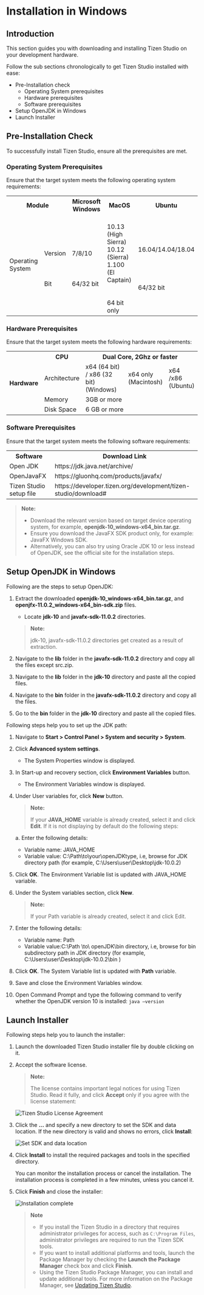 # Installation in Windows

## Introduction
This section guides you with downloading and installing Tizen Studio on your development hardware. 

Follow the sub sections chronologically to get Tizen Studio installed with ease:

- Pre-Installation check
  - Operating System prerequisites
  - Hardware prerequisites
  - Software prerequisites
- Setup OpenJDK in Windows
- Launch Installer
<!--- Troubleshooting 
- Uninstalling-->

## Pre-Installation Check
To successfully install Tizen Studio, ensure all the prerequisites are met.

### Operating System Prerequisites
Ensure that the target system meets the following operating system requirements:
<table>
  <tr>
    <th colspan="2">Module </th>
    <th>Microsoft Windows</th>
    <th>MacOS</th>
    <th>Ubuntu</th>
  </tr>
  <tr>
    <td>Operating System<br></td>
    <td><br>Version <br><br><br><br>Bit</td>
    <td><br>7/8/10<br><br><br><br>64/32 bit</td>
    <td><br>10.13 (High Sierra)<br>10.12 (Sierra)<br>1.100 (El Captain)<br><br><br>64 bit only</td>
    <td><br>16.04/14.04/18.04<br><br><br><br><br>64/32 bit</td>
  </tr>
</table>

### Hardware Prerequisites
Ensure that the target system meets the following hardware requirements: 
<table>
  <tr>
    <th rowspan="4">Hardware </th>
    <th>CPU</th>
    <th colspan="3">Dual Core, 2Ghz or faster</th>
  </tr>
  <tr>
    <td>Architecture</td>
    <td>x64 (64 bit) / x86 (32 bit)<br>(Windows)</td>
    <td>x64 only<br>(Macintosh) </td>
    <td>x64 /x86 <br>(Ubuntu)<br></td>
  </tr>
  <tr>
    <td>Memory</td>
    <td colspan="3">3GB or more </td>
  </tr>
  <tr>
    <td>Disk Space</td>
    <td colspan="3">6 GB or more </td>
  </tr>
</table>


### Software Prerequisites
Ensure that the target system meets the following software requirements: 
<table>
  <tr>
    <th>Software</th>
    <th>Download Link </th>
  </tr>
  <tr>
    <td>Open JDK</td>
    <td>https://jdk.java.net/archive/</td>
  </tr>
  <tr>
    <td>OpenJavaFX</td>
    <td>https://gluonhq.com/products/javafx/</td>
  </tr>
  <tr>
    <td>Tizen Studio setup file</td>
    <td>https://developer.tizen.org/development/tizen-studio/download#</td>
  </tr>
</table>


> **Note:**
>
> - Download the relevant version based on target device operating system, for example, **openjdk-10_windows-x64_bin.tar.gz**. 
> - Ensure you download the JavaFX <OS> SDK product only, for example: JavaFX Windows SDK.
> - Alternatively, you can also try using Oracle JDK 10 or less instead of OpenJDK, see the official site for the installation steps.

## Setup OpenJDK in Windows

Following are the steps to setup OpenJDK: 

1. Extract the downloaded **openjdk-10_windows-x64_bin.tar.gz**, and **openjfx-11.0.2_windows-x64_bin-sdk.zip** files.
   - Locate **jdk-10** and **javafx-sdk-11.0.2** directories.
   > **Note:**
   >
   >  jdk-10, javafx-sdk-11.0.2 directories get created as a result of extraction. 
   
2. Navigate to the **lib** folder in the **javafx-sdk-11.0.2** directory and copy all the files except src.zip.
3. Navigate to the **lib** folder in the **jdk-10** directory and paste all the copied files.
4. Navigate to the **bin** folder in the **javafx-sdk-11.0.2** directory and copy all the files.
5. Go to the **bin** folder in the **jdk-10** directory and paste all the copied files.

Following steps help you to set up the JDK path:

1.	Navigate to **Start > Control Panel > System and security > System**.
2.	Click **Advanced system settings**.
	   - The System Properties window is displayed.
	   
3.	In Start-up and recovery section, click **Environment Variables** button.
	   - The Environment Variables window is displayed.
	   
4.	Under User variables for<user>, click **New** button.
	
	> **Note:**
    >
    >  If your **JAVA_HOME** variable is already created, select it and click **Edit**. If it is not displaying by default do the following steps:
	
	a. Enter the following details: 
	 
	 - Variable name: JAVA_HOME 
	 - Variable value: C:\Path\to\your\openJDKtype, i.e, browse for JDK directory path (for example, C:\Users\user\Desktop\jdk-10.0.2) 
		
5.	Click **OK**. The Environment Variable list is updated with JAVA_HOME variable.
6.	Under the System variables section, click **New**.
	
	> **Note:**
    >
    >  If your Path variable is already created, select it and click Edit.
	
7.	Enter the following details: 
	- Variable name: Path 
	- Variable value:C:\Path \to\ openJDK\bin directory, i.e, browse for bin subdirectory path in JDK directory  (for example, C:\Users\user\Desktop\jdk-10.0.2\bin ) 
	
8.	Click **OK**. The System Variable list is updated with **Path** variable.
9.	Save and close the Environment Variables window.
10.	Open Command Prompt and type the following command to verify whether the OpenJDK version 10 is installed:
	`java –version`

## Launch Installer
 
 Following steps help you to launch the installer:

1. Launch the downloaded Tizen Studio installer file by double clicking on it.

2. Accept the software license.

   > **Note:**
   >
   >  The license contains important legal notices for using Tizen Studio. Read it fully, and click **Accept** only if you agree with the license statement:

   ![Tizen Studio License Agreement](./media/install_sdk_license.png)

3. Click the **...** and specify a new directory to set the SDK and data location. If the new directory is valid and shows no errors, click **Install**:

   ![Set SDK and data location](./media/install_sdk_directory.png)

4. Click **Install** to install the required packages and tools in the specified directory.

   You can monitor the installation process or cancel the installation. The installation process is completed in a few minutes, unless you cancel it.

5. Click **Finish** and close the installer:


   ![Installation complete](./media/migration_finish_instal.png)

   > **Note**
   >
   > - If you install the Tizen Studio in a directory that requires administrator privileges for access, such as `C:\Program Files`, administrator privileges are required to run the Tizen SDK tools.
   > - If you want to install additional platforms and tools, launch the Package Manager by checking the **Launch the Package Manager** check box and click **Finish**.
   > - Using the Tizen Studio Package Manager, you can install and update additional tools. For more information on the Package Manager, see [Updating Tizen Studio](./update-sdk.md).